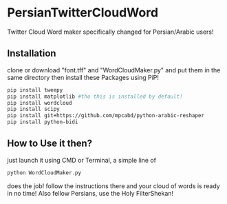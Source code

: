 # PersianTwitterCloudWord
Twitter Cloud Word maker specifically changed for Persian/Arabic users!

## Installation
clone or download "font.tff" and "WordCloudMaker.py" and put them in the same directory
then install these Packages using PiP!
```bash
pip install tweepy
pip install matplotlib #tho this is installed by default!
pip install wordcloud
pip install scipy
pip install git+https://github.com/mpcabd/python-arabic-reshaper
pip install python-bidi
```
## How to Use it then?
just launch it using CMD or Terminal, a simple line of
```python
python WordCloudMaker.py
```
does the job! follow the instructions there and your cloud of words is ready in no time!
Also fellow Persians, use the Holy FilterShekan!
